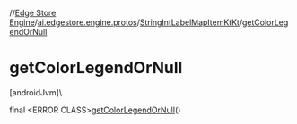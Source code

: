 //[Edge Store Engine](../../../index.md)/[ai.edgestore.engine.protos](../index.md)/[StringIntLabelMapItemKtKt](index.md)/[getColorLegendOrNull](get-color-legend-or-null.md)

# getColorLegendOrNull

[androidJvm]\

final &lt;ERROR CLASS&gt;[getColorLegendOrNull](get-color-legend-or-null.md)()
